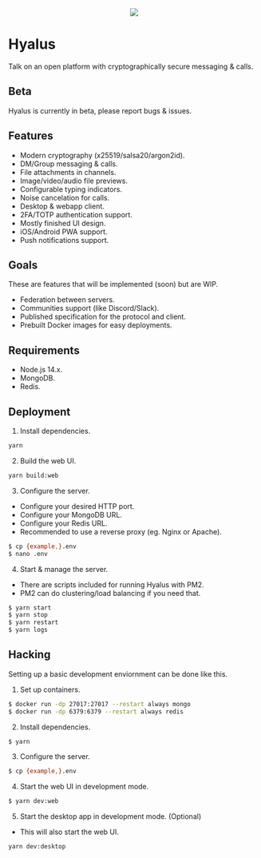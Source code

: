 <div align="center">
  <img src="https://github.com/hyalusapp/hyalus/blob/master/packages/client-web/src/static/icon-128.png?raw=true">
</div>

# Hyalus

Talk on an open platform with cryptographically secure messaging & calls.

## Beta

Hyalus is currently in beta, please report bugs & issues.

## Features

* Modern cryptography (x25519/salsa20/argon2id).
* DM/Group messaging & calls.
* File attachments in channels.
* Image/video/audio file previews.
* Configurable typing indicators.
* Noise cancelation for calls.
* Desktop & webapp client.
* 2FA/TOTP authentication support.
* Mostly finished UI design.
* iOS/Android PWA support.
* Push notifications support.

## Goals

These are features that will be implemented (soon) but are WIP.

* Federation between servers.
* Communities support (like Discord/Slack).
* Published specification for the protocol and client.
* Prebuilt Docker images for easy deployments.

## Requirements

* Node.js 14.x.
* MongoDB.
* Redis.

## Deployment

1. Install dependencies.

```sh
yarn
```

2. Build the web UI.

```sh
yarn build:web
```

3. Configure the server.

* Configure your desired HTTP port.
* Configure your MongoDB URL.
* Configure your Redis URL.
* Recommended to use a reverse proxy (eg. Nginx or Apache).

```sh
$ cp {example,}.env
$ nano .env
```

4. Start & manage the server.

* There are scripts included for running Hyalus with PM2.
* PM2 can do clustering/load balancing if you need that.

```sh
$ yarn start
$ yarn stop
$ yarn restart
$ yarn logs
```

## Hacking

Setting up a basic development enviornment can be done like this.

1. Set up containers.

```sh
$ docker run -dp 27017:27017 --restart always mongo
$ docker run -dp 6379:6379 --restart always redis
```

2. Install dependencies.

```sh
$ yarn
```

3. Configure the server.

```sh
$ cp {example,}.env
```

4. Start the web UI in development mode.

```sh
$ yarn dev:web
```

5. Start the desktop app in development mode. (Optional)

* This will also start the web UI.

```sh
yarn dev:desktop
```